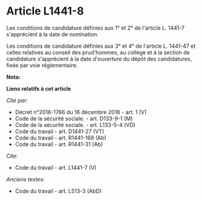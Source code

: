 # Article L1441-8

Les conditions de candidature définies aux 1° et 2° de l'article L. 1441-7 s'apprécient à la date de nomination. 

Les conditions de candidature définies aux 3° et 4° de l'article L. 1441-47 et celles relatives au conseil des prud'hommes,
au collège et à la section de candidature s'apprécient à la date d'ouverture du dépôt des candidatures, fixée par voie
réglementaire.

**Nota:**



**Liens relatifs à cet article**

_Cité par_:

  - Décret n°2016-1766 du 16 décembre 2016 - art. 1 (V)
  - Code de la sécurité sociale. - art. D133-9-1 (M)
  - Code de la sécurité sociale. - art. L133-5-4 (VD)
  - Code du travail - art. D1441-27 (VT)
  - Code du travail - art. R1441-169 (Ab)
  - Code du travail - art. R1441-31 (Ab)

_Cite_:

  - Code du travail - art. L1441-7 (V)

_Anciens textes_:

  - Code du travail - art. L513-3 (AbD)
